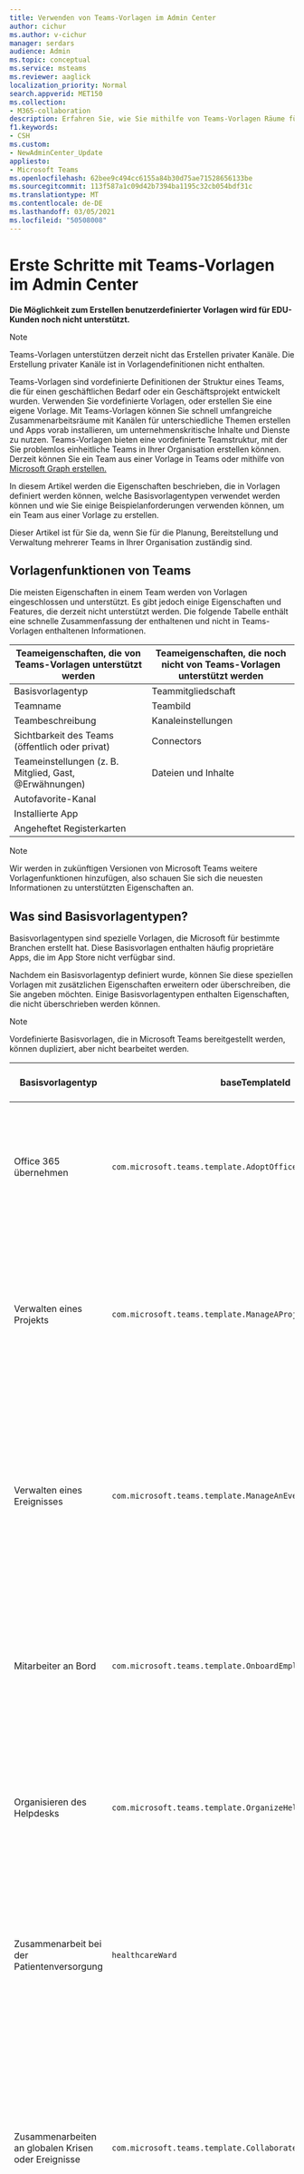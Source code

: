 ```yaml
---
title: Verwenden von Teams-Vorlagen im Admin Center
author: cichur
ms.author: v-cichur
manager: serdars
audience: Admin
ms.topic: conceptual
ms.service: msteams
ms.reviewer: aaglick
localization_priority: Normal
search.appverid: MET150
ms.collection:
- M365-collaboration
description: Erfahren Sie, wie Sie mithilfe von Teams-Vorlagen Räume für die Zusammenarbeit mit Kanälen für verschiedene Themen mithilfe vorinstallierter Vorlagen erstellen.
f1.keywords:
- CSH
ms.custom:
- NewAdminCenter_Update
appliesto:
- Microsoft Teams
ms.openlocfilehash: 62bee9c494cc6155a84b30d75ae71528656133be
ms.sourcegitcommit: 113f587a1c09d42b7394ba1195c32cb054bdf31c
ms.translationtype: MT
ms.contentlocale: de-DE
ms.lasthandoff: 03/05/2021
ms.locfileid: "50508008"
---
```

# <a name="get-started-with-teams-templates-in-the-admin-center"></a>Erste Schritte mit Teams-Vorlagen im Admin Center

**Die Möglichkeit zum Erstellen benutzerdefinierter Vorlagen wird für EDU-Kunden noch nicht unterstützt.**

> [!NOTE]
> Teams-Vorlagen unterstützen derzeit nicht das Erstellen privater Kanäle. Die Erstellung privater Kanäle ist in Vorlagendefinitionen nicht enthalten.

Teams-Vorlagen sind vordefinierte Definitionen der Struktur eines Teams, die für einen geschäftlichen Bedarf oder ein Geschäftsprojekt entwickelt wurden. Verwenden Sie vordefinierte Vorlagen, oder erstellen Sie eine eigene Vorlage. Mit Teams-Vorlagen können Sie schnell umfangreiche Zusammenarbeitsräume mit Kanälen für unterschiedliche Themen erstellen und Apps vorab installieren, um unternehmenskritische Inhalte und Dienste zu nutzen. Teams-Vorlagen bieten eine vordefinierte Teamstruktur, mit der Sie problemlos einheitliche Teams in Ihrer Organisation erstellen können. Derzeit können Sie ein Team aus einer Vorlage in Teams oder mithilfe von [Microsoft Graph erstellen.](get-started-with-teams-templates.md)

In diesem Artikel werden die Eigenschaften beschrieben, die in Vorlagen definiert werden können, welche Basisvorlagentypen verwendet werden können und wie Sie einige Beispielanforderungen verwenden können, um ein Team aus einer Vorlage zu erstellen.

Dieser Artikel ist für Sie da, wenn Sie für die Planung, Bereitstellung und Verwaltung mehrerer Teams in Ihrer Organisation zuständig sind.

## <a name="teams-template-capabilities"></a>Vorlagenfunktionen von Teams

Die meisten Eigenschaften in einem Team werden von Vorlagen eingeschlossen und unterstützt. Es gibt jedoch einige Eigenschaften und Features, die derzeit nicht unterstützt werden. Die folgende Tabelle enthält eine schnelle Zusammenfassung der enthaltenen und nicht in Teams-Vorlagen enthaltenen Informationen.

| **Teameigenschaften, die von Teams-Vorlagen unterstützt werden** | **Teameigenschaften, die noch nicht von Teams-Vorlagen unterstützt werden** |
| ------------------------------------------------ | -------------------------------------------------------- |
| Basisvorlagentyp | Teammitgliedschaft |
| Teamname | Teambild |
| Teambeschreibung | Kanaleinstellungen |
| Sichtbarkeit des Teams (öffentlich oder privat) | Connectors |
| Teameinstellungen (z. B. Mitglied, Gast, @Erwähnungen) | Dateien und Inhalte |
| Autofavorite-Kanal | |
| Installierte App | |
| Angeheftet Registerkarten | |

> [!NOTE]
> Wir werden in zukünftigen Versionen von Microsoft Teams weitere Vorlagenfunktionen hinzufügen, also schauen Sie sich die neuesten Informationen zu unterstützten Eigenschaften an.

## <a name="what-are-base-template-types"></a>Was sind Basisvorlagentypen?

Basisvorlagentypen sind spezielle Vorlagen, die Microsoft für bestimmte Branchen erstellt hat. Diese Basisvorlagen enthalten häufig proprietäre Apps, die im App Store nicht verfügbar sind.

Nachdem ein Basisvorlagentyp definiert wurde, können Sie diese speziellen Vorlagen mit zusätzlichen Eigenschaften erweitern oder überschreiben, die Sie angeben möchten. Einige Basisvorlagentypen enthalten Eigenschaften, die nicht überschrieben werden können.

> [!NOTE]
> Vordefinierte Basisvorlagen, die in Microsoft Teams bereitgestellt werden, können dupliziert, aber nicht bearbeitet werden.

| Basisvorlagentyp | baseTemplateId | Eigenschaften, die mit dieser Basisvorlage enthalten sind |
| ------------------ | -------------- | ----------------------------------------------------- |
| Office 365 übernehmen |`com.microsoft.teams.template.AdoptOffice365`|  Kanäle: <ul><li>Allgemein</li> <li>Ankündigungen</li> <li>Champions Corner</li> <li>Teamformulare</li></ul> Apps: <ul><li>Wiki</li>  <li>Kalender</li> |
| Verwalten eines Projekts |`com.microsoft.teams.template.ManageAProject`| Kanäle: <ul><li>Allgemein</li> <li>Ankündigungen</li> <li>Ressourcen</li> <li>Planung</li></ul> Apps:<ul><li>Wiki</li><li>OneNote</li><li>Planner</li><li>Listen</li>  </ul> |
| Verwalten eines Ereignisses|`com.microsoft.teams.template.ManageAnEvent` | Kanäle: <ul><li>Allgemein</li> <li>Ankündigungen</li> <li>Budget</li> <li>Inhalt</li><li>Logistik</li> <li>Planung</li> <li> Marketing und PR</li></ul> Apps:<ul><li>Wiki</li><li>Website</li> <li>YouTube</li> <li>Planner</li> <li>OneNote</li></ul> |
|Mitarbeiter an Bord|`com.microsoft.teams.template.OnboardEmployees` | Kanäle: <ul><li>Allgemein</li> <li>Ankündigungen</li> <li>Mitarbeiterchat</li> <li>Schulung</li></ul>Apps:<ul><li>Wiki</li><li>Communitys</li><li>Planner</li></ul>|
|Organisieren des Helpdesks| `com.microsoft.teams.template.OrganizeHelpDesk`|Kanäle:<ul><li>Allgemein</li><li>Ankündigungen</li><li>Häufig gestellte Fragen</li></ul>Apps:<ul><li>Wiki</li><li>OneNote</li><li>Planner </li><li>Lob</li></ul> |
| Zusammenarbeit bei der Patientenversorgung| `healthcareWard`| Kanäle:<ul><li>Allgemein</li><li>Ankündigungen</li><li>Huddles</li><li>Runden</li><li>Personal</li><li>Schulung</li></ul> Apps: <ul><li>Wiki</li><li>Listen  </li></ul>|
| Zusammenarbeiten an globalen Krisen oder Ereignisse |`com.microsoft.teams.template.CollaborateOnAGlobalCrisisOrEvent`| Kanäle: <ul><li>Allgemein<li>Ankündigungen</li><li>News aus der Welt</li><li>Geschäftskontinuität</li><li>Remotearbeit</li><li>Interne Kommas</li><li>Externe Kommas</li><li>Genehmigungsanfrage</li><li>Kundenbeschwerden</li><li>Kudos</li><li>Executive Update</li></ul>Apps: <ul><li>Lob</li><li>Wiki</li><li>Website</li><li>Planner</li></ul>|
|Zusammenarbeit innerhalb einer Bankfiliale| `com.microsoft.teams.template.CollaborateWithinABankBranch`|Kanäle: <ul><li>Allgemein<li>Ankündigungen</li><li>Huddles</li><li>Kundenbesprechungen</li><li>Genehmigungsanfrage </li><li>Coachen</li><li>Qualifikationsentwicklung</li><li>Kreditverarbeitung</li><li>Kundenbeschwerden</li><li>Kudos</li><li>Lustige Dinge</li><li>Compliance</li></ul>Apps:<ul><li>Lob </li></ul>|
|Koordinieren der Reaktion auf Vorfälle| `com.microsoft.teams.template.CoordinateIncidentResponse`|Kanäle: <ul><li>Allgemein<li>Ankündigungen</li><li>Logistik</li><li>Planung</li><li>Wiederherstellung</li><li>Dringend</li></ul> Apps: <ul><li>Wiki</li><li>Excel</li><li>OneNote</li><li>SharePoint</li><li>Planner</li></ul>|
|Krankenhaus| `healthcareHospital` |Kanäle: <ul><li>Allgemein</li><li>Ankündigungen</li><li>Compliance</li><li>Custodial</li><li>Personalwesen</li><li>Apotheke</li></ul> Apps: <ul><li>Wiki</li><li>Listen  </li></ul>|
|Organisieren eines Ladens| `retailStore` |Kanäle: <ul><li>Allgemein<li>Übergabe umschalten</li><li>Lernen</li></ul> Apps: <ul><li>Wiki</li><li>Planner</li></ul>|
|Qualität und Sicherheit |`com.microsoft.teams.template.QualitySafety`|Kanäle: <ul><li>Allgemein<li>Ankündigungen</li><li>Zeile 1</li><li>Zeile 2</li><li>Zeile 3</li><li>Sicherheit</li><li>Schulung</li><li>Wartung</li><li>Lustige Dinge</li></ul> Apps: <ul><li>Wiki</li><li>Planner</li></ul>|
|Einzelhandel – Zusammenarbeit mit Managern| `retailManagerCollaboration` |Kanäle: <ul><li>Allgemein<li>Vorgänge</li><li>Lernen</li></ul> Apps: <ul><li>Wiki</li><li>Planner</li></ul>|
||||

Weitere Informationen zu den Vorlagenkategorien finden Sie in den folgenden Kategorien:

- [Finanzvorlagen](financial-teams-templates-in-the-admin-console.md)
- [Allgemeine Vorlagen](general-teams-templates-in-the-admin-console.md)
- [Vorlagen für Behörden](government-teams-templates-in-the-admin-console.md)
- [Vorlagen für das Gesundheitswesen](expand-teams-across-your-org/healthcare/healthcare-templates-admin-console.md)
- [Fertigungsvorlagen](manufacturing-teams-templates-in-the-admin-console.md)
- [Einzelhandelsvorlagen](retail-teams-templates-in-the-admin-console.md)

## <a name="template-size-limits"></a>Größenbeschränkungen für Vorlagen

Vorlagen sind auf eine bestimmte Anzahl von Kanälen, Registerkarten und Apps beschränkt.

 > [!Note]
 > Sie können dem Team weitere Kanäle, Registerkarten und Apps hinzufügen, nachdem es aus einer Vorlage erstellt wurde.

|Feature | Limit|
|-|-|
|Kanäle pro Vorlage | 15 |
|Registerkarten pro Kanal in einer Vorlage | 20 |
|Apps pro Vorlage | 50|
|||

Weitere Informationen finden Sie unter Grenzwerte und Spezifikationen von [Teams.](limits-specifications-teams.md)

## <a name="related-topics"></a>Verwandte Themen

- [Erstellen einer benutzerdefinierten Teamvorlage](create-a-team-template.md)
- [Erstellen einer Teamvorlage aus einer vorhandenen Teamvorlage](create-template-from-existing-template.md)
- [Erstellen einer Vorlage aus einem vorhandenen Team](create-template-from-existing-team.md)
